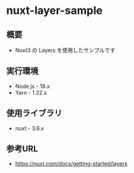 # nuxt-layer-sample

## 概要

- Nuxt3 の Layers を使用したサンプルです

## 実行環境

- Node.js - 18.x
- Yarn - 1.22.x

## 使用ライブラリ

- nuxt - 3.6.x

## 参考URL

- https://nuxt.com/docs/getting-started/layers